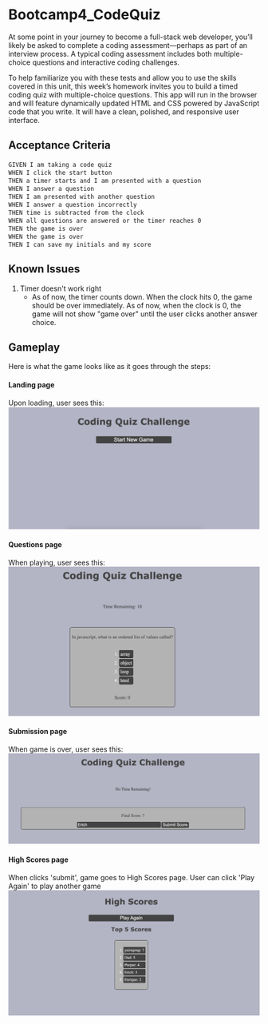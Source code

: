 # Bootcamp4_CodeQuiz

At some point in your journey to become a full-stack web developer, you’ll likely be asked to complete a coding assessment&mdash;perhaps as part of an interview process. A typical coding assessment includes both multiple-choice questions and interactive coding challenges. 

To help familiarize you with these tests and allow you to use the skills covered in this unit, this week’s homework invites you to build a timed coding quiz with multiple-choice questions. This app will run in the browser and will feature dynamically updated HTML and CSS powered by JavaScript code that you write. It will have a clean, polished, and responsive user interface. 

## Acceptance Criteria

```
GIVEN I am taking a code quiz
WHEN I click the start button
THEN a timer starts and I am presented with a question
WHEN I answer a question
THEN I am presented with another question
WHEN I answer a question incorrectly
THEN time is subtracted from the clock
WHEN all questions are answered or the timer reaches 0
THEN the game is over
WHEN the game is over
THEN I can save my initials and my score
```

## Known Issues
1. Timer doesn't work right
    - As of now, the timer counts down. When the clock hits 0, the game should be over immediately. As of now, when the clock is 0, the game will not show "game over" until the user clicks another answer choice.



## Gameplay
Here is what the game looks like as it goes through the steps:

#### Landing page
Upon loading, user sees this:
![](./assets/images/Gameplay1.png)

#### Questions page
When playing, user sees this:
![](./assets/images/Gameplay2.png)

#### Submission page
When game is over, user sees this:
![](./assets/images/Gameplay3.png)

#### High Scores page
When clicks 'submit', game goes to High Scores page. User can click 'Play Again' to play another game
![](./assets/images/Gameplay4.png)
